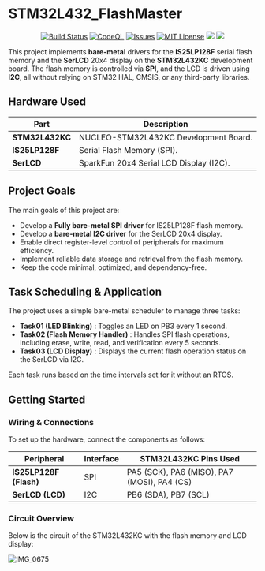 # STM32L432_FlashMaster

<p align="center">
    <a href="https://github.com/imahjoub/STM32L432_FlashMaster/actions">
        <img src="https://github.com/imahjoub/STM32L432_FlashMaster/actions/workflows/STM32L432_FlashMaster.yml/badge.svg" alt="Build Status"></a>    
    <a href="https://github.com/imahjoub/STM32L432_FlashMaster/actions/workflows/STM32L432_FlashMaster_CodeQl.yml">
        <img src="https://github.com/imahjoub/STM32L432_FlashMaster/actions/workflows/STM32L432_FlashMaster_CodeQl.yml/badge.svg" alt="CodeQL"></a>
    <a href="https://github.com/imahjoub/STM32L432_FlashMaster/issues">
        <img src="https://custom-icon-badges.herokuapp.com/github/issues-raw/imahjoub/STM32L432_FlashMaster?logo=github" alt="Issues" /></a>
    <a href="https://github.com/imahjoub/STM32L432_FlashMaster/blob/main/LICENSE">
        <img src="https://img.shields.io/badge/License-MIT-yellow.svg" alt="MIT License"></a>
    <a href="https://github.com/imahjoub/STM32L432_FlashMaster" alt="GitHub code size in bytes">
        <img src="https://img.shields.io/github/languages/code-size/imahjoub/STM32L432_FlashMaster" /></a>
    <a href="https://github.com/imahjoub/STM32L432_FlashMaster" alt="Activity">
        <img src="https://img.shields.io/github/commit-activity/y/imahjoub/STM32L432_FlashMaster" /></a>
</p>

This project implements **bare-metal** drivers for the **IS25LP128F** serial flash memory and the **SerLCD** 20x4 display on the **STM32L432KC** development board.
The flash memory is controlled via **SPI**, and the LCD is driven using **I2C**, all without relying on STM32 HAL, CMSIS, or any third-party libraries.


## Hardware Used

| **Part**              | **Description**                                      |
|-----------------------|------------------------------------------------------|
| **STM32L432KC**       | NUCLEO-STM32L432KC Development Board.                |
| **IS25LP128F**        | Serial Flash Memory (SPI).                           |
| **SerLCD**            | SparkFun 20x4 Serial LCD Display (I2C).              |


## Project Goals

The main goals of this project are:  
- Develop a **Fully bare-metal SPI driver** for IS25LP128F flash memory.
- Develop a **bare-metal I2C driver** for the SerLCD 20x4 display.
- Enable direct register-level control of peripherals for maximum efficiency.
- Implement reliable data storage and retrieval from the flash memory.
- Keep the code minimal, optimized, and dependency-free.


## Task Scheduling & Application  

The project uses a simple bare-metal scheduler to manage three tasks:  

- **Task01 (LED Blinking)**         : Toggles an LED on PB3 every 1 second.  
- **Task02 (Flash Memory Handler)** : Handles SPI flash operations, including erase, write, read, and verification every 5 seconds.  
- **Task03 (LCD Display)**          : Displays the current flash operation status on the SerLCD via I2C.  

Each task runs based on the time intervals set for it without an RTOS.


## Getting Started

### Wiring & Connections
To set up the hardware, connect the components as follows:  

| Peripheral | Interface | STM32L432KC Pins Used                             |
|------------|-----------|---------------------------------------------------|
| **IS25LP128F (Flash)** | SPI | PA5 (SCK), PA6 (MISO), PA7 (MOSI), PA4 (CS) |
| **SerLCD (LCD)**       | I2C | PB6 (SDA), PB7 (SCL)                        |

### Circuit Overview
Below is the circuit of the STM32L432KC with the flash memory and LCD display:  

![IMG_0675](https://github.com/user-attachments/assets/22441bd3-793f-4753-89ff-9966460a2b2c)

